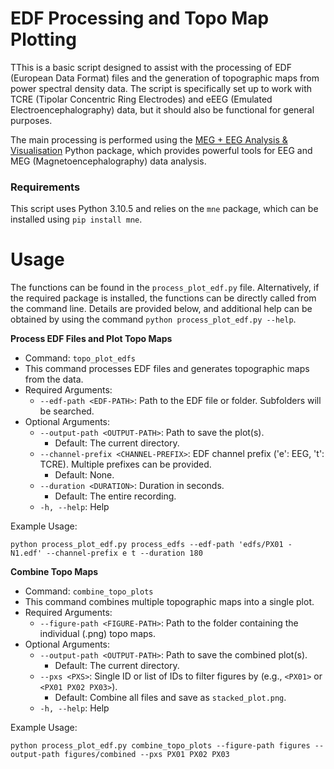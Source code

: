 # EDF Processing and Topo Map Plotting
TThis is a basic script designed to assist with the processing of EDF (European Data Format) files and the generation of topographic maps from power spectral density data. The script is specifically set up to work with TCRE (Tipolar Concentric Ring Electrodes) and eEEG (Emulated Electroencephalography) data, but it should also be functional for general purposes.

The main processing is performed using the [MEG + EEG Analysis & Visualisation](https://mne.tools/stable/index.html) Python package, which provides powerful tools for EEG and MEG (Magnetoencephalography) data analysis.

### Requirements
This script uses Python 3.10.5 and relies on the `mne` package, which can be installed using `pip install mne`.

# Usage

The functions can be found in the `process_plot_edf.py` file. Alternatively, if the required package is installed, the functions can be directly called from the command line. Details are provided below, and additional help can be obtained by using the command `python process_plot_edf.py --help`.

**Process EDF Files and Plot Topo Maps**
- Command: `topo_plot_edfs`
- This command processes EDF files and generates topographic maps from the data.
- Required Arguments:
    - `--edf-path <EDF-PATH>`: Path to the EDF file or folder. Subfolders will be searched.
- Optional Arguments:
    - `--output-path <OUTPUT-PATH>`: Path to save the plot(s).
        - Default: The current directory.
    - `--channel-prefix <CHANNEL-PREFIX>`: EDF channel prefix ('e': EEG, 't': TCRE). Multiple prefixes can be provided.
        - Default: None.
    - `--duration <DURATION>`: Duration in seconds.
        - Default: The entire recording.
    - `-h, --help`: Help

Example Usage:
```
python process_plot_edf.py process_edfs --edf-path 'edfs/PX01 - N1.edf' --channel-prefix e t --duration 180
```

**Combine Topo Maps**
- Command: `combine_topo_plots`
- This command combines multiple topographic maps into a single plot.
- Required Arguments:
    - `--figure-path <FIGURE-PATH>`: Path to the folder containing the individual (.png) topo maps.
- Optional Arguments:
    - `--output-path <OUTPUT-PATH>`: Path to save the combined plot(s).
        - Default: The current directory.
    - `--pxs <PXS>`: Single ID or list of IDs to filter figures by (e.g., `<PX01>` or `<PX01 PX02 PX03>`).
        - Default: Combine all files and save as `stacked_plot.png`.
    - `-h, --help`: Help

Example Usage:
```
python process_plot_edf.py combine_topo_plots --figure-path figures --output-path figures/combined --pxs PX01 PX02 PX03
```